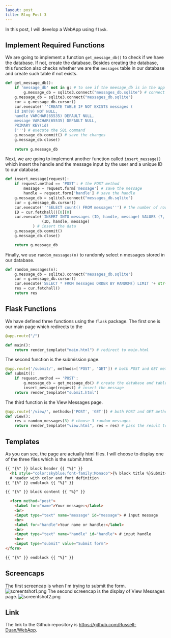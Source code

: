 ```yaml
---
layout: post
title: Blog Post 3
---
```


In this post, I will develop a WebApp using `flask`.

## Implement Required Functions

We are going to implement a function `get_message_db()` to check if we have the database. If not, create the database. Besides creating the database, this function also checks whether we are the `messages` table in our database and create such table if not exists.

```python
def get_message_db():
    if 'message_db' not in g: # to see if the meesage_db is in the app
        g.message_db = sqlite3.connect("messages_db.sqlite") # connect to this database
    g.message_db = sqlite3.connect("messages_db.sqlite")
    cur = g.message_db.cursor()
    cur.execute('''CREATE TABLE IF NOT EXISTS messages (
    id INT(9) NOT NULL, 
    handle VARCHAR(65535) DEFAULT NULL, 
    message VARCHAR(65535) DEFAULT NULL,
    PRIMARY KEY(id)
    )''') # execute the SQL command
    g.message_db.commit() # save the changes
    g.message_db.close()
    
    return g.message_db
```
Next, we are going to implement another function called `insert_message()` which insert the handle and the message input by the user and a unique ID to our database.

```python
def insert_message(request):
    if request.method == 'POST': # the POST method
        message = request.form['message'] # save the message
        handle = request.form['handle'] # save the handle
    g.message_db = sqlite3.connect("messages_db.sqlite")
    cur = g.message_db.cursor()
    cur.execute('''SELECT count() FROM messages''') # the number of rows in our database
    ID = cur.fetchall()[0][0]
    cur.execute('INSERT INTO messages (ID, handle, message) VALUES (?, ?, ?)',
                (ID, handle, message)
            ) # insert the data
    g.message_db.commit()
    g.message_db.close()

    return g.message_db
```

Finally, we use `random_messages(n)` to randomly select n messages stored in our database.

```python
def random_messages(n):
    g.message_db = sqlite3.connect("messages_db.sqlite")
    cur = g.message_db.cursor()
    cur.execute('SELECT * FROM messages ORDER BY RANDOM() LIMIT '+ str(n)) # execute the SQL command
    res = cur.fetchall()
    return res
```

## Flask Functions

We have defined three functions using the `flask` package. The first one is our main page which redirects to the 

```python
@app.route("/")

def main():
    return render_template("main.html") # redirect to main.html
```

The second function is the submission page.

```python
@app.route('/submit/', methods=['POST', 'GET']) # both POST and GET method
def submit():
    if request.method == 'POST':
        g.message_db = get_message_db() # create the database and table if not exist
        insert_message(request) # insert the message
    return render_template("submit.html")
```


The third function is the View Messages page.

```python
@app.route('/view/', methods=['POST', 'GET']) # both POST and GET method
def view():
    res = random_messages(3) # choose 3 random messages
    return render_template("view.html", res = res) # pass the result to the html file
```

## Templates

As you can see, the page are actually html files. I will choose to display one of the three files which is the submit.html.

```html
{{ "{%" }} block header {{ "%}" }}
  <h1 style="color:skyblue;font-family:Monaco">{% block title %}Submit{% endblock %}</h1> 
  # header with color and font definition
{{ "{%" }} endblock {{ "%}" }}

{{ "{%" }} block content {{ "%}" }}

  <form method="post">
    <label for="name">Your message:</label>
    <br>
    <input type="text" name="message" id="message"> # input message
    <br>
    <label for="handle">Your name or handle:</label>
    <br>
    <input type="text" name="handle" id="handle"> # input handle
    <br>
    <input type="submit" value="Submit form">
</form>

{{ "{%" }} endblock {{ "%}" }}
```

## Screencaps

The first screencap is when I'm trying to submit the form.
![screentshot1.png](/images/screentshot1.png)
The second screencap is the display of View Messages page.
![screentshot2.png](/images/screentshot2.png)

## Link

The link to the Github repository is https://github.com/Russell-Duan/WebApp.
